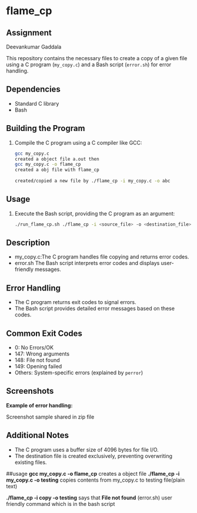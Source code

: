 
# flame_cp

## Assignment

Deevankumar Gaddala

This repository contains the necessary files to create a copy of a given file using a C program (`my_copy.c`) and a Bash script (`error.sh`) for error handling.

## Dependencies

- Standard C library
- Bash

## Building the Program

1. Compile the C program using a C compiler like GCC:
   ```bash
   gcc my_copy.c 
   created a object file a.out then 
   gcc my_copy.c -o flame_cp
   created a obj file with flame_cp
  
   created/copied a new file by ./flame_cp -i my_copy.c -o abc

## Usage

1. Execute the Bash script, providing the C program as an argument:
   ```bash error.sh $?
   ./run_flame_cp.sh ./flame_cp -i <source_file> -o <destination_file>


## Description

- my_copy.c:The C program handles file copying and returns error codes.
- error.sh The Bash script interprets error codes and displays user-friendly messages.

## Error Handling

- The C program returns exit codes to signal errors.
- The Bash script provides detailed error messages based on these codes.

## Common Exit Codes

- 0: No Errors/OK
- 147: Wrong arguments
- 148: File not found
- 149: Opening failed
- Others: System-specific errors (explained by `perror`)

## Screenshots

**Example of error handling:**

Screenshot sample shared in zip file

## Additional Notes

- The C program uses a buffer size of 4096 bytes for file I/O.
- The destination file is created exclusively, preventing overwriting existing files.

##usage
**gcc my_copy.c -o flame_cp**
creates a object file 
**./flame_cp -i my_copy.c -o testing**
copies contents from my_copy.c to testing file(plain text)

**./flame_cp -i copy -o testing**
says that **File not found** (error.sh) user friendly command which is in the bash script

